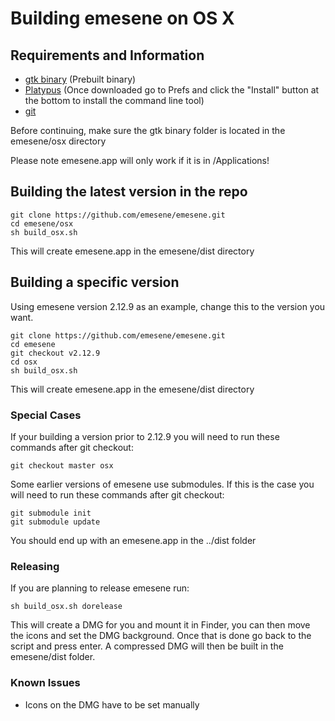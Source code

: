 # Building emesene on OS X

## Requirements and Information

* [gtk binary](http://www.mediafire.com/download.php?6vl96yienoiofsm) (Prebuilt binary)
* [Platypus](http://sveinbjorn.org/files/software/platypus.zip) (Once downloaded go to Prefs and click the "Install" button at the bottom to install the command line tool)
* [git](http://git-scm.com/downloads)

Before continuing, make sure the gtk binary folder is located in the emesene/osx directory

Please note emesene.app will only work if it is in /Applications!

## Building the latest version in the repo

```
git clone https://github.com/emesene/emesene.git
cd emesene/osx
sh build_osx.sh
```

This will create emesene.app in the emesene/dist directory

## Building a specific version

Using emesene version 2.12.9 as an example, change this to the version you want.

```
git clone https://github.com/emesene/emesene.git
cd emesene
git checkout v2.12.9
cd osx
sh build_osx.sh
```

This will create emesene.app in the emesene/dist directory

### Special Cases

If your building a version prior to 2.12.9 you will need to run these commands after git checkout:

```
git checkout master osx
```

Some earlier versions of emesene use submodules. If this is the case you will need to run these commands after git checkout:

```
git submodule init
git submodule update
```

You should end up with an emesene.app in the ../dist folder

### Releasing

If you are planning to release emesene run:

```
sh build_osx.sh dorelease
```

This will create a DMG for you and mount it in Finder, you can then move the icons and set the DMG background. Once that is done go back to the script and press enter. A compressed DMG will then be built in the emesene/dist folder.

### Known Issues

* Icons on the DMG have to be set manually